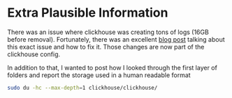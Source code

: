 # Extra Plausible Information

There was an issue where clickhouse was creating tons of logs (16GB before removal). Fortunately, there was an excellent [blog post](https://theorangeone.net/posts/calming-down-clickhouse/) talking about this exact issue and how to fix it. Those changes are now part of the clickhouse config.

In addition to that, I wanted to post how I looked through the first layer of folders and report the storage used in a human readable format
```bash
sudo du -hc --max-depth=1 clickhouse/clickhouse/
```
